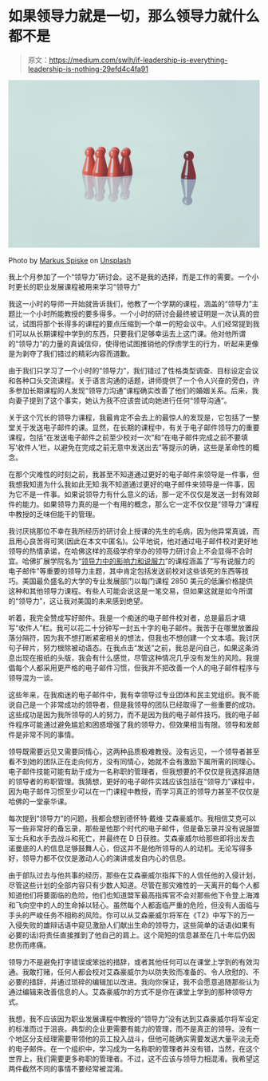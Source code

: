 # 如果领导力就是一切，那么领导力就什么都不是

> 原文：<https://medium.com/swlh/if-leadership-is-everything-leadership-is-nothing-29efd4c4fa91>

![](img/9192826d7377aad4f79ec73c502afec3.png)

Photo by [Markus Spiske](https://unsplash.com/@markusspiske?utm_source=medium&utm_medium=referral) on [Unsplash](https://unsplash.com?utm_source=medium&utm_medium=referral)

我上个月参加了一个“领导力”研讨会。这不是我的选择，而是工作的需要。一个小时更长的职业发展课程被用来学习“领导力”

我这一小时的导师一开始就告诉我们，他教了一个学期的课程，涵盖的“领导力”主题比一个小时所能教授的要多得多。一个小时的研讨会最终被证明是一次认真的尝试，试图将那个长得多的课程的要点压缩到一个单一的短会议中。人们经常提到我们可以从长期课程中学到的东西，只要我们足够幸运去上这门课。他对他所谓的“领导力”的力量的真诚信仰，使得他试图推销他的俘虏学生的行为，听起来更像是为剥夺了我们错过的精彩内容而道歉。

由于我们只学习了一个小时的“领导力”，我们错过了性格类型调查、目标设定会议和各种口头交流课程。关于语言沟通的话题，讲师提供了一个令人兴奋的旁白，许多参加长期课程的人发现“领导力沟通”课程确实改善了他们的婚姻关系。后来，我向妻子提到了这个事实，她认为我不应该尝试向她进行任何“领导沟通”。

关于这个冗长的领导力课程，我最肯定不会去上的最惊人的发现是，它包括了一整堂关于发送电子邮件的课。显然，在长期的课程中，有关于电子邮件领导力的重要课程，包括“在发送电子邮件之前至少校对一次”和“在电子邮件完成之前不要填写‘收件人’栏，以避免在完成之前无意中发送出去”等提示的确，这些是革命性的概念。

在那个灾难性的时刻之前，我甚至不知道通过更好的电子邮件来领导是一件事，但我想我知道为什么我如此无知:我不知道通过更好的电子邮件来领导是一件事，因为它不是一件事。如果说领导力有什么意义的话，那一定不仅仅是发送一封有效邮件的能力。如果领导力真的是一个有用的概念，那么它一定不仅仅是“领导力”课程中教授的乏味但能干的管理。

我讨厌挑那位不幸在我所经历的研讨会上授课的先生的毛病，因为他异常真诚，而且用心良苦得可笑(因此在本文中匿名)。公平地说，他对通过电子邮件校对更好地领导的热情承诺，在哈佛这样的高级学府举办的领导力研讨会上不会显得不合时宜。哈佛扩展学院名为“[领导力中的影响力和说服力](https://www.extension.harvard.edu/professional-development/programs/influence-and-persuasion-leadership)”的课程涵盖了“写有说服力的电子邮件”等重要的领导力主题，其中肯定包括发送前校对这些该死的东西等技巧。美国最负盛名的大学的专业发展部门以每门课程 2850 美元的低廉价格提供这种和其他领导力课程。有些人可能会说这是一笔交易，但如果这就是如今所谓的“领导力”，这让我对美国的未来感到绝望。

听着，我完全赞成写好邮件。我是一个痴迷的电子邮件校对者，总是最后才填写“收件人”栏。我可以花二十分钟写一封五十字的电子邮件。我苦于在哪里放置段落分隔符，因为我不想打断紧密相关的想法，但我也不想创建一个文本墙。我讨厌句子碎片，努力根除被动语态。在我点击“发送”之前，我总是问自己，如果这条消息出现在报纸的头版，我会有什么感觉，尽管这种情况几乎没有发生的风险。我提倡每个人都采用更严格的电子邮件习惯，但我并不把改善一个人的电子邮件程序与领导混为一谈。

这些年来，在我痴迷的电子邮件中，我有幸领导过专业团体和民主党组织。我不能说自己是一个非常成功的领导者，但是我领导的团队已经取得了一些重要的成功。这些成功是因为我所领导的人的努力，而不是因为我的电子邮件技巧。我的电子邮件程序可能通过避免尴尬和困惑增强了我的领导力，但效果相当有限。领导和发邮件是非常不同的事情。

领导既需要远见又需要同情心，这两种品质极难教授。没有远见，一个领导者甚至看不到她的团队正在走向何方，没有同情心，她就不会有激励下属所需的同理心。电子邮件技能可能有助于成为一名称职的管理者，但我想要的不仅仅是我选择追随的领导者的称职管理。我猜想，更好的电子邮件实践应该包括在“领导力”课程中，因为电子邮件习惯至少可以在一门课程中教授，而学习真正的领导力甚至不仅仅是哈佛的一堂豪华课。

每次提到“领导力”的问题，我都会想到德怀特·戴维·艾森豪威尔。我相信艾克可以写一些非常好的备忘录，那些是他那个时代的电子邮件，但是备忘录并没有说服盟军士兵和水手去战斗和死亡，并最终在 D 日获胜。艾森豪威尔给那些即将出发去诺曼底的人的信息足够鼓舞人心，但这并不是他所领导的人的动机。无论写得多好，领导力都不仅仅是激动人心的演讲或发自内心的信息。

由于部队过去与他共事的经历，那些在艾森豪威尔指挥下的人信任他的入侵计划，尽管这些计划的全部内容只有少数人知道。尽管在那灾难性的一天离开的每个人都知道他们将要面临的危险，他们也知道盟军最高指挥官不会对那些他下令登上海滩和飞向空中的人的生命掉以轻心。虽然每个人都面临严重的危险，但没有人面临与手头的严峻任务不相称的风险。你可以从艾森豪威尔将军在《T2》中写下的万一入侵失败的雄辩话语中窥见激励人们献出生命的领导力，这些简单的话语(如果有必要的话)将责任直接推到了他自己的肩上。这个简短的信息甚至在几十年后仍因悲伤而疼痛。

领导力不是避免打字错误或笨拙的措辞，或者其他任何可以在课堂上学到的有效沟通。我敢打赌，任何人都会校对艾森豪威尔为以防失败而准备的、令人欣慰的、不必要的措辞，并通过琐碎的编辑加以改进。我向你保证，我不会愿意追随那些认为通过编辑来改善信息的人。艾森豪威尔的方式不是你在课堂上学到的那种领导方式。

我想，我不应该因为职业发展课程中教授的“领导力”没有达到艾森豪威尔将军设定的标准而过于沮丧。典型的企业更需要有能力的管理，而不是真正的领导。没有一个地区分支经理需要带领他的员工投入战斗，但他可能确实需要发送大量平淡无奇的电子邮件。在一个组织中，学习成为一名称职的管理者并没有错，当然，在这个世界上，我们需要更多称职的管理者。不过，这不应该与领导力相混淆。我希望这两件截然不同的事情不要经常被混淆。